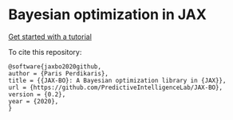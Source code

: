 # Bayesian optimization in JAX

[Get started with a tutorial](https://github.com/PredictiveIntelligenceLab/JAX-BO/blob/master/examples/bo_tutorial.ipynb)

To cite this repository:

    @software{jaxbo2020github,
    author = {Paris Perdikaris},
    title = {{JAX-BO}: A Bayesian optimization library in {JAX}},
    url = {https://github.com/PredictiveIntelligenceLab/JAX-BO},
    version = {0.2},
    year = {2020},
    }
